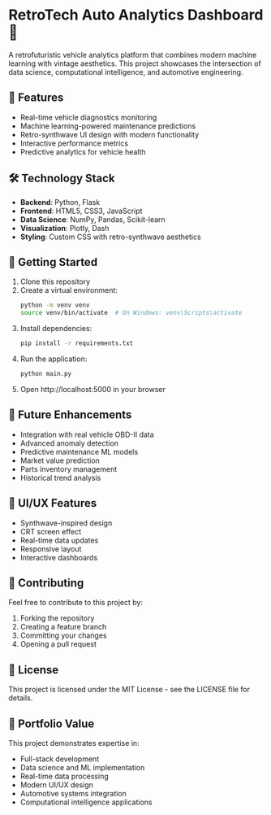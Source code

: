 # RetroTech Auto Analytics Dashboard 🚗

A retrofuturistic vehicle analytics platform that combines modern machine learning with vintage aesthetics. This project showcases the intersection of data science, computational intelligence, and automotive engineering.

## 🌟 Features

- Real-time vehicle diagnostics monitoring
- Machine learning-powered maintenance predictions
- Retro-synthwave UI design with modern functionality
- Interactive performance metrics
- Predictive analytics for vehicle health

## 🛠️ Technology Stack

- **Backend**: Python, Flask
- **Frontend**: HTML5, CSS3, JavaScript
- **Data Science**: NumPy, Pandas, Scikit-learn
- **Visualization**: Plotly, Dash
- **Styling**: Custom CSS with retro-synthwave aesthetics

## 🚀 Getting Started

1. Clone this repository
2. Create a virtual environment:
   ```bash
   python -m venv venv
   source venv/bin/activate  # On Windows: venv\Scripts\activate
   ```
3. Install dependencies:
   ```bash
   pip install -r requirements.txt
   ```
4. Run the application:
   ```bash
   python main.py
   ```
5. Open http://localhost:5000 in your browser

## 🔮 Future Enhancements

- Integration with real vehicle OBD-II data
- Advanced anomaly detection
- Predictive maintenance ML models
- Market value prediction
- Parts inventory management
- Historical trend analysis

## 🎨 UI/UX Features

- Synthwave-inspired design
- CRT screen effect
- Real-time data updates
- Responsive layout
- Interactive dashboards

## 🤝 Contributing

Feel free to contribute to this project by:
1. Forking the repository
2. Creating a feature branch
3. Committing your changes
4. Opening a pull request

## 📝 License

This project is licensed under the MIT License - see the LICENSE file for details.

## 🌟 Portfolio Value

This project demonstrates expertise in:
- Full-stack development
- Data science and ML implementation
- Real-time data processing
- Modern UI/UX design
- Automotive systems integration
- Computational intelligence applications 